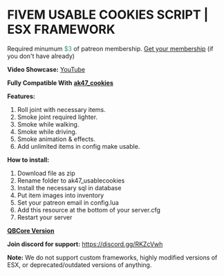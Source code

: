 <h1>FIVEM USABLE COOKIES SCRIPT | ESX FRAMEWORK</h1>
<p>Required minumum <span style="color: #339966;">$3</span> of patreon membership. <a href="https://patreon.com/menanak47" target="_blank">Get your membership</a> (if you don't have already)</p>
<p><strong>Video Showcase:</strong> <a href="https://youtu.be/wYYNvJWidDE">YouTube</a></p>
<p><strong>Fully Compatible With</strong> <a href="https://youtu.be/ZBT2pqh7nMA" target="_blank"><strong>ak47_cookies</strong></a></p>
<p><strong>Features: </strong></p>
<ol>
<li>Roll joint with necessary items.</li>
<li>Smoke joint required lighter.</li>
<li>Smoke while walking.</li>
<li>Smoke while driving.</li>
<li>Smoke animation &amp; effects.</li>
<li>Add unlimited items in config make usable.</li>
</ol>
<p><strong>How to install:</strong></p>
<ol>
<li>Download file as zip</li>
<li>Rename folder to ak47_usablecookies</li>
<li>Install the necessary sql in database</li>
<li>Put item images into inventory</li>
<li>Set your patreon email in config.lua</li>
<li>Add this resource at the bottom of your server.cfg</li>
<li>Restart your server</li>
</ol>
<p><a href="https://youtu.be/DtO2HnvjzdI" target="_blank"><strong>QBCore Version</strong></a></p>
<p><strong>Join discord for support:</strong> <a href="https://discord.gg/RKZcVwh">https://discord.gg/RKZcVwh</a></p>
<p><strong>Note:</strong> We do not support custom frameworks, highly modified versions of ESX, or deprecated/outdated versions of anything.</p>
